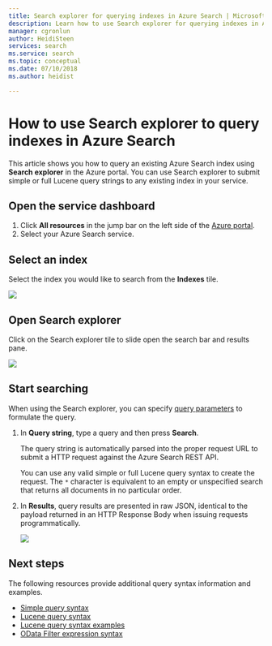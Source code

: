 ```yaml
---
title: Search explorer for querying indexes in Azure Search | Microsoft Docs
description: Learn how to use Search explorer for querying indexes in Azure Search.
manager: cgronlun
author: HeidiSteen
services: search
ms.service: search
ms.topic: conceptual
ms.date: 07/10/2018
ms.author: heidist

---
```

# How to use Search explorer to query indexes in Azure Search 

This article shows you how to query an existing Azure Search index using **Search explorer** in the Azure portal. You can use Search explorer to submit simple or full Lucene query strings to any existing index in your service.

## Open the service dashboard
1. Click **All resources** in the jump bar on the left side of the [Azure portal](https://portal.azure.com/#blade/HubsExtension/BrowseResourceBlade/resourceType/Microsoft.Search%2FsearchServices).
2. Select your Azure Search service.

## Select an index

Select the index you would like to search from the **Indexes** tile.

   ![](./media/search-explorer/pick-index.png)

## Open Search explorer

Click on the Search explorer tile to slide open the search bar and results pane.

   ![](./media/search-explorer/search-explorer-tile.png)

## Start searching

When using the Search explorer, you can specify [query parameters](https://docs.microsoft.com/rest/api/searchservice/Search-Documents) to formulate the query.

1. In **Query string**, type a query and then press **Search**. 

   The query string is automatically parsed into the proper request URL to submit a HTTP request against the Azure Search REST API.   
   
   You can use any valid simple or full Lucene query syntax to create the request. The `*` character is equivalent to an empty or unspecified search that returns all documents in no particular order.

2. In  **Results**, query results are presented in raw JSON, identical to the payload returned in an HTTP Response Body when issuing requests programmatically.

   ![](./media/search-explorer/search-bar.png)

## Next steps

The following resources provide additional query syntax information and examples.

 + [Simple query syntax](https://docs.microsoft.com/rest/api/searchservice/simple-query-syntax-in-azure-search) 
 + [Lucene query syntax](https://docs.microsoft.com/rest/api/searchservice/lucene-query-syntax-in-azure-search) 
 + [Lucene query syntax examples](https://docs.microsoft.com/azure/search/search-query-lucene-examples) 
 + [OData Filter expression syntax](https://docs.microsoft.com/rest/api/searchservice/odata-expression-syntax-for-azure-search) 